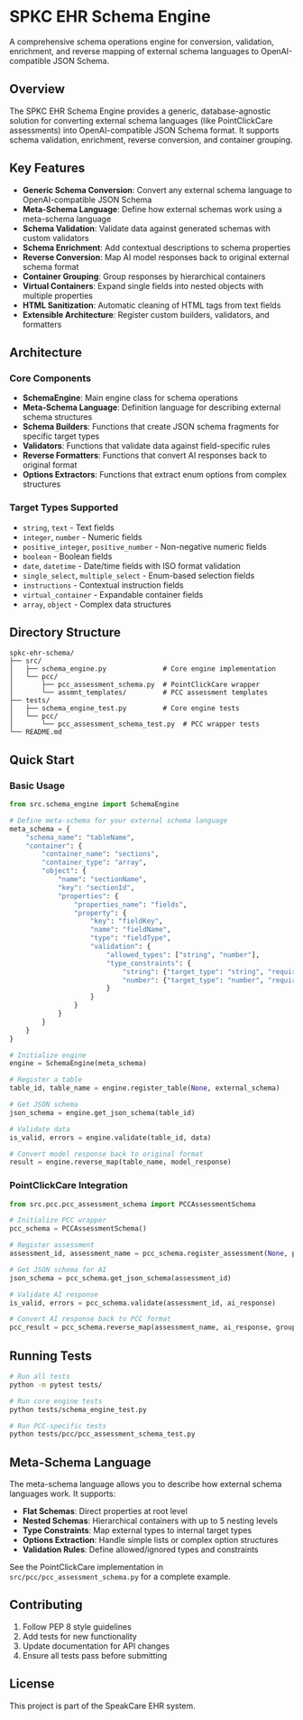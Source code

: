 # SPKC EHR Schema Engine

A comprehensive schema operations engine for conversion, validation, enrichment, and reverse mapping of external schema languages to OpenAI-compatible JSON Schema.

## Overview

The SPKC EHR Schema Engine provides a generic, database-agnostic solution for converting external schema languages (like PointClickCare assessments) into OpenAI-compatible JSON Schema format. It supports schema validation, enrichment, reverse conversion, and container grouping.

## Key Features

- **Generic Schema Conversion**: Convert any external schema language to OpenAI-compatible JSON Schema
- **Meta-Schema Language**: Define how external schemas work using a meta-schema language
- **Schema Validation**: Validate data against generated schemas with custom validators
- **Schema Enrichment**: Add contextual descriptions to schema properties
- **Reverse Conversion**: Map AI model responses back to original external schema format
- **Container Grouping**: Group responses by hierarchical containers
- **Virtual Containers**: Expand single fields into nested objects with multiple properties
- **HTML Sanitization**: Automatic cleaning of HTML tags from text fields
- **Extensible Architecture**: Register custom builders, validators, and formatters

## Architecture

### Core Components

- **SchemaEngine**: Main engine class for schema operations
- **Meta-Schema Language**: Definition language for describing external schema structures
- **Schema Builders**: Functions that create JSON schema fragments for specific target types
- **Validators**: Functions that validate data against field-specific rules
- **Reverse Formatters**: Functions that convert AI responses back to original format
- **Options Extractors**: Functions that extract enum options from complex structures

### Target Types Supported

- `string`, `text` - Text fields
- `integer`, `number` - Numeric fields
- `positive_integer`, `positive_number` - Non-negative numeric fields
- `boolean` - Boolean fields
- `date`, `datetime` - Date/time fields with ISO format validation
- `single_select`, `multiple_select` - Enum-based selection fields
- `instructions` - Contextual instruction fields
- `virtual_container` - Expandable container fields
- `array`, `object` - Complex data structures

## Directory Structure

```
spkc-ehr-schema/
├── src/
│   ├── schema_engine.py              # Core engine implementation
│   └── pcc/
│       ├── pcc_assessment_schema.py  # PointClickCare wrapper
│       └── assmnt_templates/         # PCC assessment templates
├── tests/
│   ├── schema_engine_test.py         # Core engine tests
│   └── pcc/
│       └── pcc_assessment_schema_test.py  # PCC wrapper tests
└── README.md
```

## Quick Start

### Basic Usage

```python
from src.schema_engine import SchemaEngine

# Define meta-schema for your external schema language
meta_schema = {
    "schema_name": "tableName",
    "container": {
        "container_name": "sections",
        "container_type": "array",
        "object": {
            "name": "sectionName",
            "key": "sectionId",
            "properties": {
                "properties_name": "fields",
                "property": {
                    "key": "fieldKey",
                    "name": "fieldName",
                    "type": "fieldType",
                    "validation": {
                        "allowed_types": ["string", "number"],
                        "type_constraints": {
                            "string": {"target_type": "string", "requires_options": False},
                            "number": {"target_type": "number", "requires_options": False}
                        }
                    }
                }
            }
        }
    }
}

# Initialize engine
engine = SchemaEngine(meta_schema)

# Register a table
table_id, table_name = engine.register_table(None, external_schema)

# Get JSON schema
json_schema = engine.get_json_schema(table_id)

# Validate data
is_valid, errors = engine.validate(table_id, data)

# Convert model response back to original format
result = engine.reverse_map(table_name, model_response)
```

### PointClickCare Integration

```python
from src.pcc.pcc_assessment_schema import PCCAssessmentSchema

# Initialize PCC wrapper
pcc_schema = PCCAssessmentSchema()

# Register assessment
assessment_id, assessment_name = pcc_schema.register_assessment(None, pcc_assessment_data)

# Get JSON schema for AI
json_schema = pcc_schema.get_json_schema(assessment_id)

# Validate AI response
is_valid, errors = pcc_schema.validate(assessment_id, ai_response)

# Convert AI response back to PCC format
pcc_result = pcc_schema.reverse_map(assessment_name, ai_response, group_by_containers=["sections"])
```

## Running Tests

```bash
# Run all tests
python -m pytest tests/

# Run core engine tests
python tests/schema_engine_test.py

# Run PCC-specific tests
python tests/pcc/pcc_assessment_schema_test.py
```

## Meta-Schema Language

The meta-schema language allows you to describe how external schema languages work. It supports:

- **Flat Schemas**: Direct properties at root level
- **Nested Schemas**: Hierarchical containers with up to 5 nesting levels
- **Type Constraints**: Map external types to internal target types
- **Options Extraction**: Handle simple lists or complex option structures
- **Validation Rules**: Define allowed/ignored types and constraints

See the PointClickCare implementation in `src/pcc/pcc_assessment_schema.py` for a complete example.

## Contributing

1. Follow PEP 8 style guidelines
2. Add tests for new functionality
3. Update documentation for API changes
4. Ensure all tests pass before submitting

## License

This project is part of the SpeakCare EHR system.